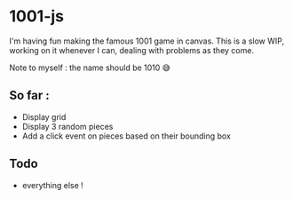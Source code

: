 1001-js
=======

I'm having fun making the famous 1001 game in canvas. This is a slow WIP, working on it whenever I can, dealing with problems as they come.

Note to myself : the name should be 1010 :sweat_smile:

So far : 
--------

* Display grid
* Display 3 random pieces
* Add a click event on pieces based on their bounding box

Todo
-----

* everything else !